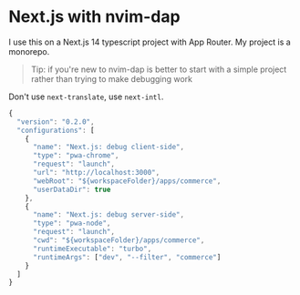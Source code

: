 # Next.js with nvim-dap

I use this on a Next.js 14 typescript project with App Router. My project is a monorepo.

> Tip: if you're new to nvim-dap is better to start with a simple project rather than trying to make debugging work

Don't use `next-translate`, use `next-intl`.

```javascript
{
  "version": "0.2.0",
  "configurations": [
    {
      "name": "Next.js: debug client-side",
      "type": "pwa-chrome",
      "request": "launch",
      "url": "http://localhost:3000",
      "webRoot": "${workspaceFolder}/apps/commerce",
      "userDataDir": true
    },
    {
      "name": "Next.js: debug server-side",
      "type": "pwa-node",
      "request": "launch",
      "cwd": "${workspaceFolder}/apps/commerce",
      "runtimeExecutable": "turbo",
      "runtimeArgs": ["dev", "--filter", "commerce"]
    }
  ]
}
```

